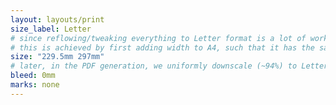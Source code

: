 ```yaml
---
layout: layouts/print
size_label: Letter
# since reflowing/tweaking everything to Letter format is a lot of work, we only scale the A4 content to fit into Letter format
# this is achieved by first adding width to A4, such that it has the same page ratio as Letter:
size: "229.5mm 297mm"
# later, in the PDF generation, we uniformly downscale (~94%) to Letter (11"x8.5")
bleed: 0mm
marks: none
---
```

